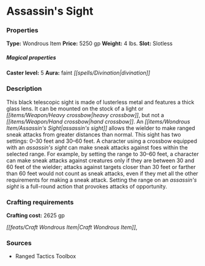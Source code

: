 ﻿---
Title: "Assassin's Sight"
Type: "Wondrous Item"
Price: "5250 gp"
Weight: "4 lbs."
Slot: "Slotless"
Caster level: "5"
Aura: "faint divination"
Description: |
  "This black telescopic sight is made of lusterless metal and features a thick glass lens. It can be mounted on the stock of a light or heavy crossbow, but not a hand crossbow. An _assassin's sight_ allows the wielder to make ranged sneak attacks from greater distances than normal. This sight has two settings: 0–30 feet and 30–60 feet. A character using a crossbow equipped with an _assassin's sight_ can make sneak attacks against foes within the selected range. For example, by setting the range to 30–60 feet, a character can make sneak attacks against creatures only if they are between 30 and 60 feet of the wielder; attacks against targets closer than 30 feet or farther than 60 feet would not count as sneak attacks, even if they met all the other requirements for making a sneak attack. Setting the range on an _assassin's sight_ is a full-round action that provokes attacks of opportunity."
Crafting cost: "2625 gp"
Sources: "['Ranged Tactics Toolbox']"
---

# Assassin's Sight

### Properties

**Type:** Wondrous Item **Price:** 5250 gp **Weight:** 4 lbs. **Slot:** Slotless

##### Magical properties

**Caster level:** 5 **Aura:** faint _[[spells/Divination|divination]]_

### Description

This black telescopic sight is made of lusterless metal and features a thick glass lens. It can be mounted on the stock of a light or _[[items/Weapon/Heavy crossbow|heavy crossbow]]_, but not a _[[items/Weapon/Hand crossbow|hand crossbow]]_. An _[[items/Wondrous Item/Assassin's Sight|assassin's sight]]_ allows the wielder to make ranged sneak attacks from greater distances than normal. This sight has two settings: 0–30 feet and 30–60 feet. A character using a crossbow equipped with an _assassin's sight_ can make sneak attacks against foes within the selected range. For example, by setting the range to 30–60 feet, a character can make sneak attacks against creatures only if they are between 30 and 60 feet of the wielder; attacks against targets closer than 30 feet or farther than 60 feet would not count as sneak attacks, even if they met all the other requirements for making a sneak attack. Setting the range on an _assassin's sight_ is a full-round action that provokes attacks of opportunity.

### Crafting requirements

**Crafting cost:** 2625 gp

_[[feats/Craft Wondrous Item|Craft Wondrous Item]]_,

### Sources

* Ranged Tactics Toolbox